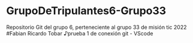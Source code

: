 # GrupoDeTripulantes6-Grupo33
Repositorio Git del grupo 6, perteneciente al grupo 33 de misión tic 2022
#Fabian Ricardo Tobar ♪prueba 1 de conexión git - VScode